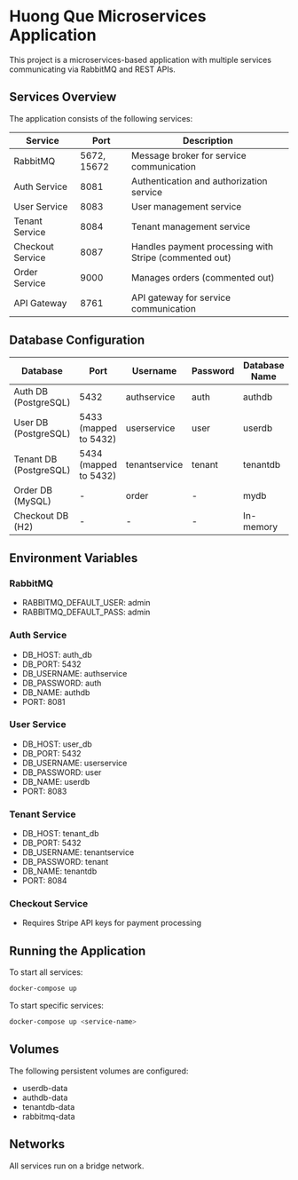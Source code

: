 # Huong Que Microservices Application

This project is a microservices-based application with multiple services communicating via RabbitMQ and REST APIs.

## Services Overview

The application consists of the following services:

| Service | Port | Description |
|---------|------|-------------|
| RabbitMQ | 5672, 15672 | Message broker for service communication |
| Auth Service | 8081 | Authentication and authorization service |
| User Service | 8083 | User management service |
| Tenant Service | 8084 | Tenant management service |
| Checkout Service | 8087 | Handles payment processing with Stripe (commented out) |
| Order Service | 9000 | Manages orders (commented out) |
| API Gateway | 8761 | API gateway for service communication |

## Database Configuration

| Database | Port | Username | Password | Database Name |
|----------|------|----------|----------|--------------|
| Auth DB (PostgreSQL) | 5432 | authservice | auth | authdb |
| User DB (PostgreSQL) | 5433 (mapped to 5432) | userservice | user | userdb |
| Tenant DB (PostgreSQL) | 5434 (mapped to 5432) | tenantservice | tenant | tenantdb |
| Order DB (MySQL) | - | order | - | mydb |
| Checkout DB (H2) | - | - | - | In-memory |

## Environment Variables

### RabbitMQ
- RABBITMQ_DEFAULT_USER: admin
- RABBITMQ_DEFAULT_PASS: admin

### Auth Service
- DB_HOST: auth_db
- DB_PORT: 5432
- DB_USERNAME: authservice
- DB_PASSWORD: auth
- DB_NAME: authdb
- PORT: 8081

### User Service
- DB_HOST: user_db
- DB_PORT: 5432
- DB_USERNAME: userservice
- DB_PASSWORD: user
- DB_NAME: userdb
- PORT: 8083

### Tenant Service
- DB_HOST: tenant_db
- DB_PORT: 5432
- DB_USERNAME: tenantservice
- DB_PASSWORD: tenant
- DB_NAME: tenantdb
- PORT: 8084

### Checkout Service
- Requires Stripe API keys for payment processing

## Running the Application

To start all services:

```bash
docker-compose up
```

To start specific services:

```bash
docker-compose up <service-name>
```

## Volumes

The following persistent volumes are configured:
- userdb-data
- authdb-data
- tenantdb-data
- rabbitmq-data

## Networks

All services run on a bridge network.
